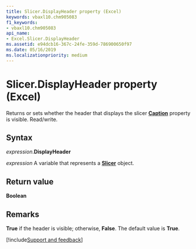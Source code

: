 ```yaml
---
title: Slicer.DisplayHeader property (Excel)
keywords: vbaxl10.chm905083
f1_keywords:
- vbaxl10.chm905083
api_name:
- Excel.Slicer.DisplayHeader
ms.assetid: e94dcb16-367c-24fe-359d-786900650f97
ms.date: 05/16/2019
ms.localizationpriority: medium
---
```



# Slicer.DisplayHeader property (Excel)

Returns or sets whether the header that displays the slicer **[Caption](Excel.Slicer.Caption.md)** property is visible. Read/write.


## Syntax

_expression_.**DisplayHeader**

_expression_ A variable that represents a **[Slicer](Excel.Slicer.md)** object.


## Return value

**Boolean**


## Remarks

**True** if the header is visible; otherwise, **False**. The default value is **True**.





[!include[Support and feedback](~/includes/feedback-boilerplate.md)]